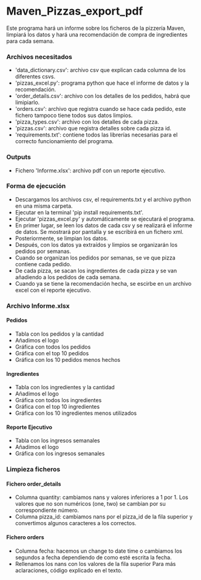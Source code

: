 # Maven_Pizzas_export_pdf
Este programa hará un informe sobre los ficheros de la pizzería Maven, limpiará los datos y hará una recomendación de compra de ingredientes para cada semana.
### Archivos necesitados
- 'data_dictionary.csv': archivo csv que explican cada columna de los diferentes csvs.
- 'pizzas_excel.py': programa python que hace el informe de datos y la recomendación.
- 'order_details.csv': archivo con los detalles de los pedidos, habrá que limipiarlo.
- 'orders.csv': archivo que registra cuando se hace cada pedido, este fichero tampoco tiene todos sus datos limpios.
- 'pizza_types.csv': archivo con los detalles de cada pizza.
- 'pizzas.csv': archivo que registra detalles sobre cada pizza id.
- 'requirements.txt': contiene todos las librerías necesarias para el correcto funcionamiento del programa.
### Outputs
- Fichero 'Informe.xlsx': archivo pdf con un reporte ejecutivo.
### Forma de ejecución
- Descargamos los archivos csv, el requirements.txt y el archivo python en una misma carpeta.
- Ejecutar en la terminal 'pip install requirements.txt'.
- Ejecutar 'pizzas_excel.py' y automáticamente se ejecutará el programa. 
- En primer lugar, se leen los datos de cada csv y se realizará el informe de datos. Se mostrará por pantalla y se escribirá en un fichero xml.
- Posteriormente, se limpian los datos.
- Después, con los datos ya extraídos y limpios se organizarán los pedidos por semanas.
- Cuando se organizan los pedidos por semanas, se ve que pizza contiene cada pedido.
- De cada pizza, se sacan los ingredientes de cada pizza y se van añadiendo a los pedidos de cada semana.
- Cuando ya se tiene la recomendación hecha, se escirbe en un archivo excel con el reporte ejecutivo.  
### Archivo Informe.xlsx
#### Pedidos
- Tabla con los pedidos y la cantidad
- Añadimos el logo
- Gráfica con todos los pedidos
- Gráfica con el top 10 pedidos
- Gráfica con los 10 pedidos menos hechos
#### Ingredientes
- Tabla con los ingredientes y la cantidad
- Añadimos el logo
- Gráfica con todos los ingredientes
- Gráfica con el top 10 ingredientes
- Gráfica con los 10 ingredientes menos utilizados
#### Reporte Ejecutivo
- Tabla con los ingresos semanales
- Añadimos el logo
- Gráfica con los ingresos semanales
### Limpieza ficheros
#### Fichero order_details
- Columna quantity: cambiamos nans y valores inferiores a 1 por 1. Los valores que no son numéricos (one, two) se cambian por su correspondiente número.
- Columna pizza_id: cambiamos nans por el pizza_id de la fila superior y convertimos algunos caracteres a los correctos. 
#### Fichero orders
- Columna fecha: hacemos un change to date time o cambiamos los segundos a fecha dependiendo de como esté escrita la fecha. 
- Rellenamos los nans con los valores de la fila superior
Para más aclaraciones, código explicado en el texto.
